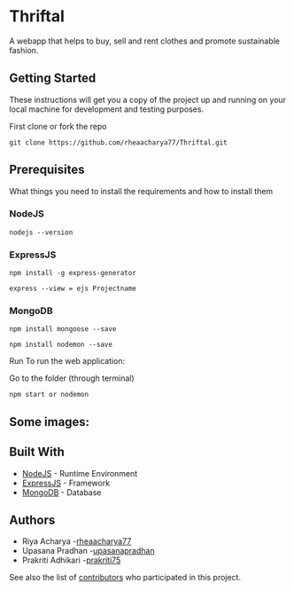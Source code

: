 # Thriftal
A webapp that helps to buy, sell and rent clothes and promote sustainable fashion.

## Getting Started
These instructions will get you a copy of the project up and running on your local machine for development and testing purposes.

First clone or fork the repo

`git clone https://github.com/rheaacharya77/Thriftal.git`

## Prerequisites
What things you need to install the requirements and how to install them

### NodeJS 
`nodejs --version`

### ExpressJS

`npm install -g express-generator`

`express --view = ejs Projectname`

### MongoDB

`npm install mongoose --save`

`npm install nodemon --save`

Run
To run the web application:

Go to the folder (through terminal)

`npm start or nodemon`

## Some images:


## Built With
* [NodeJS](https://nodejs.org/en/download/) - Runtime Environment
* [ExpressJS](https://expressjs.com/en/5x/api.html) - Framework
* [MongoDB](https://docs.mongodb.com/) - Database

## Authors
* Riya Acharya -[rheaacharya77](https://github.com/rheaacharya77) 
* Upasana Pradhan -[upasanapradhan](https://github.com/upasanapradhan)
* Prakriti Adhikari -[prakriti75](https://github.com/prakriti75)

See also the list of [contributors](https://github.com/rheaacharya77/Thriftal/graphs/contributors) who participated in this project.

